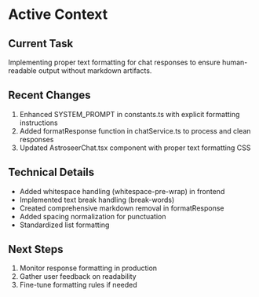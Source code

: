# Active Context

## Current Task
Implementing proper text formatting for chat responses to ensure human-readable output without markdown artifacts.

## Recent Changes
1. Enhanced SYSTEM_PROMPT in constants.ts with explicit formatting instructions
2. Added formatResponse function in chatService.ts to process and clean responses
3. Updated AstroseerChat.tsx component with proper text formatting CSS

## Technical Details
- Added whitespace handling (whitespace-pre-wrap) in frontend
- Implemented text break handling (break-words)
- Created comprehensive markdown removal in formatResponse
- Added spacing normalization for punctuation
- Standardized list formatting

## Next Steps
1. Monitor response formatting in production
2. Gather user feedback on readability
3. Fine-tune formatting rules if needed
